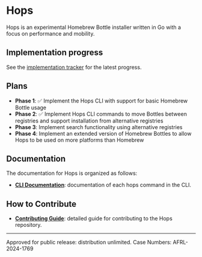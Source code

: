 # Hops

Hops is an experimental Homebrew Bottle installer written in Go with a focus on performance and mobility.

## Implementation progress

See the [implementation tracker](./docs/implementation.md) for the latest progress.

## Plans

- **Phase 1**: ✅ Implement the Hops CLI with support for basic Homebrew Bottle usage
- **Phase 2**: ✅ Implement Hops CLI commands to move Bottles between registries and support installation from alternative registries
- **Phase 3**: Implement search functionality using alternative registries
- **Phase 4**: Implement an extended version of Homebrew Bottles to allow Hops to be used on more platforms than Homebrew

## Documentation

The documentation for Hops is organized as follows:

<!-- - **[Quick Start Guide](docs/quick-start-guide.md)**: provides documentation of prerequisites, downloading, installing, and configuring hops. -->
<!-- - **[User Guide](docs/user-guide.md)**: provides a conceptual overview of hops by explaining key concepts. This doc also helps users understand the benefits, usage, and best practices for working with hops. -->
- **[CLI Documentation](docs/cli/index.md)**: documentation of each hops command in the CLI.
<!-- - **[API Reference](docs/apis/config.hops.io/v1alpha1.md)**: documentation of the configuration API -->

## How to Contribute

- **[Contributing Guide](CONTRIBUTING.md)**: detailed guide for contributing to the Hops repository.

<!-- ## Support

- **[Troubleshooting & FAQ](docs/troubleshooting-faq.md)**: consult list of frequently asked questions and their answers. -->

---

Approved for public release: distribution unlimited. Case Numbers: AFRL-2024-1769
